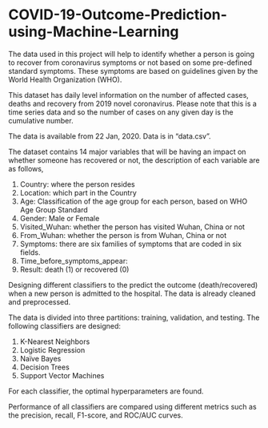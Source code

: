 # COVID-19-Outcome-Prediction-using-Machine-Learning

The data used in this project will help to identify whether a person is going to recover from
coronavirus symptoms or not based on some pre-defined standard symptoms. These symptoms are
based on guidelines given by the World Health Organization (WHO).

This dataset has daily level information on the number of affected cases, deaths and recovery from 2019 novel coronavirus. Please note that this is a time series data and so the number of cases on any given day is the cumulative number.

The data is available from 22 Jan, 2020. Data is in “data.csv”.

The dataset contains 14 major variables that will be having an impact on whether someone has
recovered or not, the description of each variable are as follows,

1. Country: where the person resides
2. Location: which part in the Country
3. Age: Classification of the age group for each person, based on WHO Age Group Standard
4. Gender: Male or Female
5. Visited_Wuhan: whether the person has visited Wuhan, China or not
6. From_Wuhan: whether the person is from Wuhan, China or not
7. Symptoms: there are six families of symptoms that are coded in six fields.
13. Time_before_symptoms_appear:
14. Result: death (1) or recovered (0)

Designing different classifiers to the predict the outcome (death/recovered) when a new
person is admitted to the hospital. The data is already cleaned and preprocessed.

The data is divided into three partitions: training, validation, and testing. The following classifiers are designed:

1. K-Nearest Neighbors
2. Logistic Regression
3. Naïve Bayes
4. Decision Trees
5. Support Vector Machines

For each classifier, the optimal hyperparameters are found.

Performance of all classifiers are compared using different metrics such as the
precision, recall, F1-score, and ROC/AUC curves.
